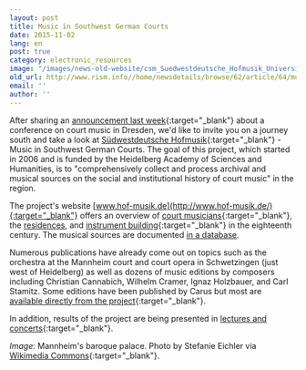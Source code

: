 ```yaml
---
layout: post
title: Music in Southwest German Courts
date: 2015-11-02
lang: en
post: true
category: electronic_resources
image: "/images/news-old-website/csm_Suedwestdeutsche_Hofmusik_Universitaet_Mannheim_Schloss_Ehrenhof_44e230d082.jpg"
old_url: http://www.rism.info//home/newsdetails/browse/62/article/64/music-in-southwest-german-courts.html
email: ''
author: ''
---
```



After sharing an [announcement last week](/events/2015/10/28/collecting--performing--exploring-dresdens.html){:target="_blank"} about a conference on court music in Dresden, we'd like to invite you on a journey south and take a look at [Südwestdeutsche Hofmusik](http://www.hof-musik.de/){:target="_blank"} - Music in Southwest German Courts. The goal of this project, which started in 2006 and is funded by the Heidelberg Academy of Sciences and Humanities, is to "comprehensively collect and process archival and musical sources on the social and institutional history of court music" in the region.

The project's website [www.hof-musik.de](http://www.hof-musik.de/){:target="_blank"} offers an overview of [court musicians](http://www.hof-musik.de/html/a_hofmusiker.html){:target="_blank"}, the [residences](http://www.hof-musik.de/html/residenzen.html "external-link-new-window"), and [instrument building](http://www.hof-musik.de/html/instrumentenbau.html){:target="_blank"} in the eighteenth century. The musical sources are documented [in a database](http://www.haw.uni-heidelberg.de/forschung/forschungsstellen/hofmusik/hofmusik-noten.de.html "external-link-new-window").

Numerous publications have already come out on topics such as the orchestra at the Mannheim court and court opera in Schwetzingen (just west of Heidelberg) as well as dozens of music editions by composers including Christian Cannabich, Wilhelm Cramer, Ignaz Holzbauer, and Carl Stamitz. Some editions have been published by Carus but most are [available directly from the project](http://www.hof-musik.de/html/notenausgaben.html){:target="_blank"}.

In addition, results of the project are being presented in [lectures and concerts](http://www.hof-musik.de/html/archiv.html){:target="_blank"}.


_Image_: Mannheim's baroque palace. Photo by Stefanie Eichler via [Wikimedia Commons](https://commons.wikimedia.org/wiki/File:Universitaet_Mannheim_Schloss_Ehrenhof.jpg){:target="_blank"}.

<script type="text/javascript">var switchTo5x=true;</script><script type="text/javascript" src="http://w.sharethis.com/button/buttons.js"></script><script type="text/javascript">stLight.options({publisher: "9b601438-1ce1-49d8-bfd7-9cff5df54c17", doNotHash: false, doNotCopy: false, hashAddressBar: false});</script>